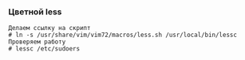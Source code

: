 ### Цветной less

```
Делаем ссылку на скрипт
# ln -s /usr/share/vim/vim72/macros/less.sh /usr/local/bin/lessc
Проверяем работу
# lessc /etc/sudoers
```

